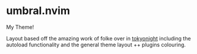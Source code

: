 # umbral.nvim

My Theme!

Layout based off the amazing work of folke over in [tokyonight](https://github.com/folke/tokyonight.nvim) including the autoload functionality and the general theme layout ++ plugins colouring.
